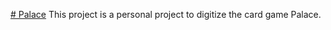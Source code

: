 [# Palace](https://github.com/FutzMonitor/Palace/blob/main/assets/palaceBanner.png?raw=true)
This project is a personal project to digitize the card game Palace. 
